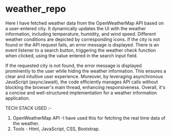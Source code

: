 # weather_repo

Here I have fetched weather data from the OpenWeatherMap API based on a user-entered city. It dynamically updates the UI with the weather information, including temperature, humidity, and wind speed. Different weather conditions are depicted by corresponding icons. If the city is not found or the API request fails, an error message is displayed. There is an event listener to a search button, triggering the weather check function when clicked, using the value entered in the search input field.

 If the requested city is not found, the error message is displayed prominently to the user while hiding the weather information. This ensures a clear and intuitive user experience. Moreover, by leveraging asynchronous JavaScript (async/await), the code efficiently manages API calls without blocking the browser's main thread, enhancing responsiveness. Overall, it's a concise and well-structured implementation for a weather information application.

TECH STACK USED :- 
1. OpenWeatherMap API -I have used this for fetching the real time data of the weather.
2. Tools - Html, JavaScript, CSS, Bootstrap.
